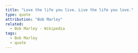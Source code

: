 ```yaml
---
title: "Love the life you live. Live the life you love."
type: quote
attribution: "Bob Marley"
related:
  - Bob Marley - Wikipedia
tags:
  - Bob Marley
  - quote
---
```

